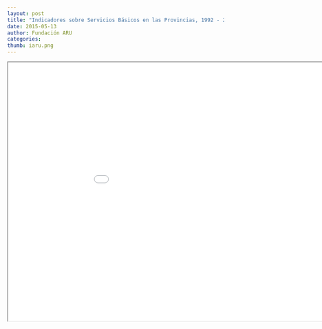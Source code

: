 ```yaml
---
layout: post
title: "Indicadores sobre Servicios Básicos en las Provincias, 1992 - 2012"
date: 2015-05-13
author: Fundación ARU
categories:
thumb: iaru.png
---
```


<iframe src="opendatabolivia.github.io/serp_nacional.html" width="1000" height="600" align="center"> 
